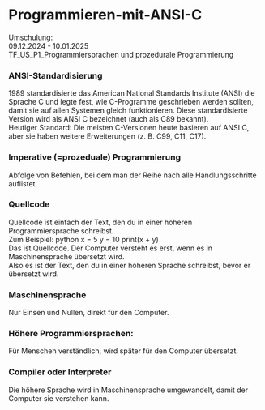 # Programmieren-mit-ANSI-C
Umschulung:  <br>
09.12.2024 - 10.01.2025 <br>
TF_US_P1_Programmiersprachen und prozedurale Programmierung <br>

<h3>ANSI-Standardisierung</h3>
1989 standardisierte das American National Standards Institute (ANSI) die Sprache C und legte fest, wie C-Programme geschrieben werden sollten, damit sie auf allen Systemen gleich funktionieren. Diese standardisierte Version wird als ANSI C bezeichnet (auch als C89 bekannt). <br>
Heutiger Standard: Die meisten C-Versionen heute basieren auf ANSI C, aber sie haben weitere Erweiterungen (z. B. C99, C11, C17). 

<h3>Imperative (=prozeduale) Programmierung</h3>
Abfolge von Befehlen, bei dem man der Reihe nach alle Handlungsschritte auflistet.

<h3>Quellcode</h3>
Quellcode ist einfach der Text, den du in einer höheren Programmiersprache schreibst. 
<br> Zum Beispiel: 
python 
x = 5 y = 10 print(x + y)  
<br> Das ist Quellcode. Der Computer versteht es erst, wenn es in Maschinensprache übersetzt wird. <br>
Also es ist der Text, den du in einer höheren Sprache schreibst, bevor er übersetzt wird. <br>

<h3>Maschinensprache</h3> Nur Einsen und Nullen, direkt für den Computer. 
<h3>Höhere Programmiersprachen:</h3> Für Menschen verständlich, wird später für den Computer übersetzt. <br>
<h3>Compiler oder Interpreter</h3> Die höhere Sprache wird in Maschinensprache umgewandelt, damit der Computer sie verstehen kann. 
